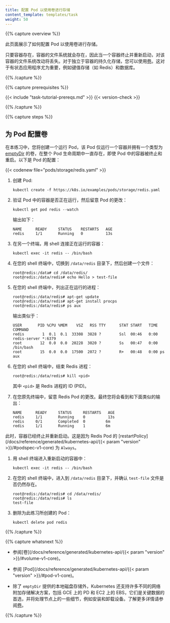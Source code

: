 ```yaml
---
title: 配置 Pod 以使用卷进行存储
content_template: templates/task
weight: 50
---
```


<!--
---
title: Configure a Pod to Use a Volume for Storage
content_template: templates/task
weight: 50
---
-->

{{% capture overview %}}

此页面展示了如何配置 Pod 以使用卷进行存储。

只要容器存在，容器的文件系统就会存在，因此当一个容器终止并重新启动，对该容器的文件系统改动将丢失。对于独立于容器的持久化存储，您可以使用[卷](/docs/concepts/storage/volumes/)。这对于有状态应用程序尤为重要，例如键值存储（如 Redis）和数据库。

<!--
This page shows how to configure a Pod to use a Volume for storage.

A Container's file system lives only as long as the Container does. So when a
Container terminates and restarts, filesystem changes are lost. For more
consistent storage that is independent of the Container, you can use a
[Volume](/docs/concepts/storage/volumes/). This is especially important for stateful
applications, such as key-value stores (such as Redis) and databases.
-->

{{% /capture %}}

{{% capture prerequisites %}}

{{< include "task-tutorial-prereqs.md" >}} {{< version-check >}}

{{% /capture %}}

{{% capture steps %}}

## 为 Pod 配置卷

在本练习中，您将创建一个运行 Pod，该 Pod 仅运行一个容器并拥有一个类型为 [emptyDir](/docs/concepts/storage/volumes/#emptydir) 的卷，在整个 Pod 生命周期中一直存在，即使 Pod 中的容器被终止和重启。以下是 Pod 的配置：


<!--
## Configure a volume for a Pod

In this exercise, you create a Pod that runs one Container. This Pod has a
Volume of type
[emptyDir](/docs/concepts/storage/volumes/#emptydir)
that lasts for the life of the Pod, even if the Container terminates and
restarts. Here is the configuration file for the Pod:
-->
{{< codenew file="pods/storage/redis.yaml" >}}

1. 创建 Pod:
    <!--
    1.Create the Pod:
    -->
    ```shell
    kubectl create -f https://k8s.io/examples/pods/storage/redis.yaml
    ```

1. 验证 Pod 中的容器是否正在运行，然后留意 Pod 的更改：
    <!--
    1.Verify that the Pod's Container is running, and then watch for changes to
    the Pod:
    -->
    ```shell
    kubectl get pod redis --watch
    ```

    输出如下：

    ```shell
    NAME      READY     STATUS    RESTARTS   AGE
    redis     1/1       Running   0          13s
    ```

1. 在另一个终端，用 shell 连接正在运行的容器：
    <!--
    1.In another terminal, get a shell to the running Container:
    -->
    ```shell
    kubectl exec -it redis -- /bin/bash
    ```

1. 在您的 shell 终端中，切换到 `/data/redis` 目录下，然后创建一个文件：
    <!--
    1.In your shell, go to `/data/redis`, and then create a file:
    -->
    ```shell
    root@redis:/data# cd /data/redis/
    root@redis:/data/redis# echo Hello > test-file
    ```

1. 在您的 shell 终端中，列出正在运行的进程：
    <!--
    1.In your shell, list the running processes:
    -->
    ```shell
    root@redis:/data/redis# apt-get update
    root@redis:/data/redis# apt-get install procps
    root@redis:/data/redis# ps aux
    ```

    输出类似于：

    ```shell
    USER       PID %CPU %MEM    VSZ   RSS TTY      STAT START   TIME COMMAND
    redis        1  0.1  0.1  33308  3828 ?        Ssl  00:46   0:00 redis-server *:6379
    root        12  0.0  0.0  20228  3020 ?        Ss   00:47   0:00 /bin/bash
    root        15  0.0  0.0  17500  2072 ?        R+   00:48   0:00 ps aux
    ```

1. 在您的 shell 终端中，结束 Redis 进程：
    <!--
    1.In your shell, kill the Redis process:
    -->
    ```shell
    root@redis:/data/redis# kill <pid>
    ```

    其中 `<pid>` 是 Redis 进程的 ID (PID)。

1. 在您原先终端中，留意 Redis Pod 的更改。最终您将会看到和下面类似的输出：
    <!--
    1. In your original terminal, watch for changes to the Redis Pod. Eventually,
    you will see something like this:
    -->
    ```shell
    NAME      READY     STATUS     RESTARTS   AGE
    redis     1/1       Running    0          13s
    redis     0/1       Completed  0         6m
    redis     1/1       Running    1         6m
    ```

此时，容器已经终止并重新启动。这是因为 Redis Pod 的 [restartPolicy](/docs/reference/generated/kubernetes-api/{{< param "version" >}}/#podspec-v1-core) 为 `Always`。

<!--
At this point, the Container has terminated and restarted. This is because the
Redis Pod has a
[restartPolicy](/docs/reference/generated/kubernetes-api/{{< param "version" >}}/#podspec-v1-core)
of `Always`.
-->
1. 用 shell 终端进入重新启动的容器中：

    <!--
    1.Get a shell into the restarted Container:
    -->
    ```shell
    kubectl exec -it redis -- /bin/bash
    ```

1. 在您的 shell 终端中，进入到 `/data/redis` 目录下，并确认 `test-file` 文件是否仍然存在。

    <!--
    1.In your shell, goto `/data/redis`, and verify that `test-file` is still there.
    -->
    ```shell
    root@redis:/data/redis# cd /data/redis/
    root@redis:/data/redis# ls
    test-file
    ```

1. 删除为此练习所创建的 Pod：

    <!--
    1.Delete the Pod that you created for this exercise:
    -->
    ```shell
    kubectl delete pod redis
    ```

{{% /capture %}}

{{% capture whatsnext %}}

* 参阅[卷](/docs/reference/generated/kubernetes-api/{{< param "version" >}}/#volume-v1-core)。

* 参阅 [Pod](/docs/reference/generated/kubernetes-api/{{< param "version" >}}/#pod-v1-core)。

* 除了 `emptyDir` 提供的本地磁盘存储外，Kubernetes 还支持许多不同的网络附加存储解决方案，包括 GCE 上的 PD 和 EC2 上的 EBS，它们是关键数据的首选，并将处理节点上的一些细节，例如安装和卸载设备。了解更多详情请参阅[卷](/docs/concepts/storage/volumes/)。

<!--
* See [Volume](/docs/reference/generated/kubernetes-api/{{< param "version" >}}/#volume-v1-core).

* See [Pod](/docs/reference/generated/kubernetes-api/{{< param "version" >}}/#pod-v1-core).

* In addition to the local disk storage provided by `emptyDir`, Kubernetes
supports many different network-attached storage solutions, including PD on
GCE and EBS on EC2, which are preferred for critical data and will handle
details such as mounting and unmounting the devices on the nodes. See
[Volumes](/docs/concepts/storage/volumes/) for more details.
-->

{{% /capture %}}

